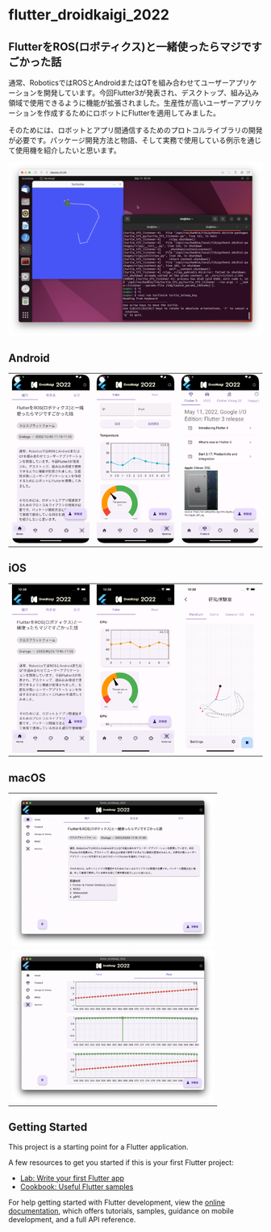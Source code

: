 # flutter_droidkaigi_2022

## FlutterをROS(ロボティクス)と一緒使ったらマジですごかった話

通常、RoboticsではROSとAndroidまたはQTを組み合わせてユーザーアプリケーションを開発しています。今回Flutter3が発表され、デスクトップ、組み込み領域で使用できるように機能が拡張されました。生産性が高いユーザーアプリケーションを作成するためにロボットにFlutterを適用してみました。

そのためには、ロボットとアプリ間通信するためのプロトコルライブラリの開発が必要です。パッケージ開発方法と物語、そして実務で使用している例示を通じて使用機を紹介したいと思います。

<img src="https://github.com/JAICHANGPARK/flutter_droidkaigi_2022/blob/main/captures/ros/Screen%20Shot%202022-09-15%20at%202.34.25%20PM.png" width=600/>

## Android 

|  |  |  |
| -- | -- |  -- | 
| <img src="https://github.com/JAICHANGPARK/flutter_droidkaigi_2022/blob/main/captures/aos/Screenshot_20220924_223654.png" width=200/> | <img src="https://github.com/JAICHANGPARK/flutter_droidkaigi_2022/blob/main/captures/aos/Screenshot_20220924_223709.png" width=200/> | <img src="https://github.com/JAICHANGPARK/flutter_droidkaigi_2022/blob/main/captures/aos/Screenshot_20220924_223716.png" width=200/> |

## iOS
|  |  |  |
| -- | -- |  -- | 
| <img src="https://github.com/JAICHANGPARK/flutter_droidkaigi_2022/blob/main/captures/ios/Simulator%20Screen%20Shot%20-%20iPhone%2013%20-%202022-09-24%20at%2022.38.39.png" width=200/> | <img src="https://github.com/JAICHANGPARK/flutter_droidkaigi_2022/blob/main/captures/ios/Simulator%20Screen%20Shot%20-%20iPhone%2013%20-%202022-09-24%20at%2022.38.50.png" width=200/> | <img src="https://github.com/JAICHANGPARK/flutter_droidkaigi_2022/blob/main/captures/ios/Simulator%20Screen%20Shot%20-%20iPhone%2013%20-%202022-09-24%20at%2022.39.00.png" width=200/> |

## macOS
|  | 
| -- | 
| <img src="https://github.com/JAICHANGPARK/flutter_droidkaigi_2022/blob/main/captures/macos/Screen%20Shot%202022-09-24%20at%2010.36.01%20PM.png" width=400/> |
| <img src="https://github.com/JAICHANGPARK/flutter_droidkaigi_2022/blob/main/captures/macos/Screen%20Shot%202022-09-24%20at%2010.36.19%20PM.png" width=400/> | 


## Getting Started

This project is a starting point for a Flutter application.

A few resources to get you started if this is your first Flutter project:

- [Lab: Write your first Flutter app](https://docs.flutter.dev/get-started/codelab)
- [Cookbook: Useful Flutter samples](https://docs.flutter.dev/cookbook)

For help getting started with Flutter development, view the
[online documentation](https://docs.flutter.dev/), which offers tutorials,
samples, guidance on mobile development, and a full API reference.
